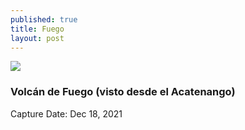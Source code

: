 ```yaml
---
published: true
title: Fuego
layout: post
---
```

![]({{site.baseurl}}/images/AcatenangoDeMañana-02.jpg)

### Volcán de Fuego (visto desde el Acatenango)
Capture Date: Dec 18, 2021
